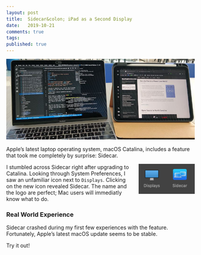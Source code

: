 ```yaml
---
layout: post
title:  Sidecar&colon; iPad as a Second Display
date:   2019-10-21
comments: true
tags: 
published: true
---
```

<img src="/images/sidecar_macbook_ipad_rayhightower_bridgetown_partners.jpg" alt="Sidecar: iPad as a Second Display. Zero to One. Bridgetown Partners" title="Sidecar: iPad as a Second Display. Zero to One. Bridgetown Partners">

Apple’s latest laptop operating system, macOS Catalina, includes a feature that took me completely by surprise: Sidecar.

<!--more-->

<img style="margin-left:20px" src="/images/sidecar_icon_macos.png" width="150" align="right" alt="Sidecar icon in macOS Catalina" title="Sidecar icon in macOS Catalina" />

I stumbled across Sidecar right after upgrading to Catalina. Looking through System Preferences, I saw an unfamiliar icon next to `Displays`. Clicking on the new icon revealed Sidecar. The name and the logo are perfect; Mac users will immediatly know what to do.

### Real World Experience

Sidecar crashed during my first few experiences with the feature. Fortunately, Apple’s latest macOS update seems to be stable. 

Try it out!

